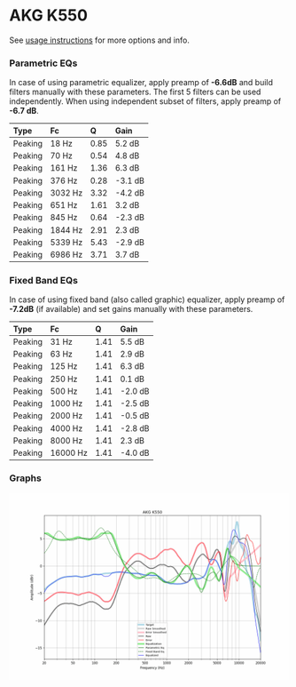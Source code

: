 # AKG K550
See [usage instructions](https://github.com/jaakkopasanen/AutoEq#usage) for more options and info.

### Parametric EQs
In case of using parametric equalizer, apply preamp of **-6.6dB** and build filters manually
with these parameters. The first 5 filters can be used independently.
When using independent subset of filters, apply preamp of **-6.7 dB**.

| Type    | Fc      |    Q | Gain    |
|:--------|:--------|:-----|:--------|
| Peaking | 18 Hz   | 0.85 | 5.2 dB  |
| Peaking | 70 Hz   | 0.54 | 4.8 dB  |
| Peaking | 161 Hz  | 1.36 | 6.3 dB  |
| Peaking | 376 Hz  | 0.28 | -3.1 dB |
| Peaking | 3032 Hz | 3.32 | -4.2 dB |
| Peaking | 651 Hz  | 1.61 | 3.2 dB  |
| Peaking | 845 Hz  | 0.64 | -2.3 dB |
| Peaking | 1844 Hz | 2.91 | 2.3 dB  |
| Peaking | 5339 Hz | 5.43 | -2.9 dB |
| Peaking | 6986 Hz | 3.71 | 3.7 dB  |

### Fixed Band EQs
In case of using fixed band (also called graphic) equalizer, apply preamp of **-7.2dB**
(if available) and set gains manually with these parameters.

| Type    | Fc       |    Q | Gain    |
|:--------|:---------|:-----|:--------|
| Peaking | 31 Hz    | 1.41 | 5.5 dB  |
| Peaking | 63 Hz    | 1.41 | 2.9 dB  |
| Peaking | 125 Hz   | 1.41 | 6.3 dB  |
| Peaking | 250 Hz   | 1.41 | 0.1 dB  |
| Peaking | 500 Hz   | 1.41 | -2.0 dB |
| Peaking | 1000 Hz  | 1.41 | -2.5 dB |
| Peaking | 2000 Hz  | 1.41 | -0.5 dB |
| Peaking | 4000 Hz  | 1.41 | -2.8 dB |
| Peaking | 8000 Hz  | 1.41 | 2.3 dB  |
| Peaking | 16000 Hz | 1.41 | -4.0 dB |

### Graphs
![](./AKG%20K550.png)